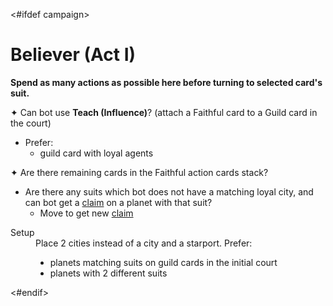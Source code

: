 <#ifdef campaign>
# Believer (Act I)

**Spend as many actions as possible here before turning to selected card's suit.**

✦ Can bot use **Teach (Influence)**? (attach a Faithful card to a Guild card in the court)

- Prefer:
	- guild card with loyal agents

✦ Are there remaining cards in the Faithful action cards stack?

- Are there any suits which bot does not have a matching loyal city, and can bot get a <ins>claim</ins> on a planet with that suit?
	- Move to get new <ins>claim</ins>

<dt>Setup</dt>
<dd>
Place 2 cities instead of a city and a starport. Prefer:
<ul>
<li>planets matching suits on guild cards in the initial court</li>
<li>planets with 2 different suits</li>
</ul>
</dd>

<div class="pagebreak"> </div>
<#endif>